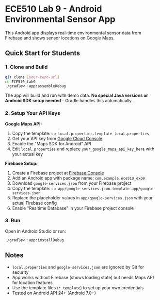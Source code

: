 # ECE510 Lab 9 - Android Environmental Sensor App

This Android app displays real-time environmental sensor data from Firebase and shows sensor locations on Google Maps.

## Quick Start for Students

### 1. Clone and Build
```bash
git clone [your-repo-url]
cd ECE510_Lab9
./gradlew :app:assembleDebug
```

The app will build and run with demo data. **No special Java versions or Android SDK setup needed** - Gradle handles this automatically.

### 2. Setup Your API Keys

**Google Maps API:**
1. Copy the template: `cp local.properties.template local.properties`
2. Get your API key from [Google Cloud Console](https://console.cloud.google.com/apis/credentials)
3. Enable the "Maps SDK for Android" API
4. Edit `local.properties` and replace `your_google_maps_api_key_here` with your actual key

**Firebase Setup:**
1. Create a Firebase project at [Firebase Console](https://console.firebase.google.com/)
2. Add an Android app with package name: `com.example.ece510_exp9`
3. Download `google-services.json` from your Firebase project
4. Copy the template: `cp app/google-services.json.template app/google-services.json`
5. Replace the placeholder values in `app/google-services.json` with your actual Firebase config
6. Enable "Realtime Database" in your Firebase project console

### 3. Run
Open in Android Studio or run:
```bash
./gradlew :app:installDebug
```

## Notes
- `local.properties` and `google-services.json` are ignored by Git for security
- App works without Firebase (shows loading state) but needs Maps API for location features  
- Use the template files (`*.template`) to set up your own credentials
- Tested on Android API 24+ (Android 7.0+)